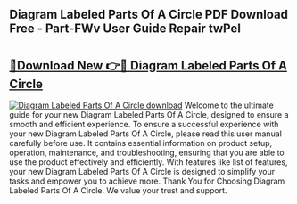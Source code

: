 ## Diagram Labeled Parts Of A Circle PDF Download Free - Part-FWv User Guide Repair twPel

# <h2><a href="http://dfk0l5.blite.top/?on=Diagram+Labeled+Parts+Of+A+Circle">🔗Download New 👉🔴 Diagram Labeled Parts Of A Circle</a></h2>

[![Diagram Labeled Parts Of A Circle download](https://i.imgur.com/lujVjoI.png)](http://dfk0l5.blite.top/?on=Diagram+Labeled+Parts+Of+A+Circle)
Welcome to the ultimate guide for your new Diagram Labeled Parts Of A Circle, designed to ensure a smooth and efficient experience. To ensure a successful experience with your new Diagram Labeled Parts Of A Circle, please read this user manual carefully before use. It contains essential information on product setup, operation, maintenance, and troubleshooting, ensuring that you are able to use the product effectively and efficiently. With features like list of features, your new Diagram Labeled Parts Of A Circle is designed to simplify your tasks and empower you to achieve more. Thank You for Choosing Diagram Labeled Parts Of A Circle. We value your trust and support.
